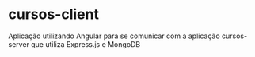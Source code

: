 # cursos-client
Aplicação utilizando Angular para se comunicar com a aplicação cursos-server que utiliza Express.js e MongoDB
